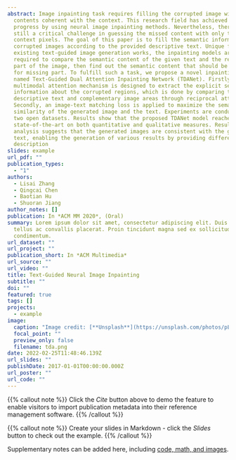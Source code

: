 ```yaml
---
abstract: Image inpainting task requires filling the corrupted image with
  contents coherent with the context. This research field has achieved promising
  progress by using neural image inpainting methods. Nevertheless, there is
  still a critical challenge in guessing the missed content with only the
  context pixels. The goal of this paper is to fill the semantic information in
  corrupted images according to the provided descriptive text. Unique from
  existing text-guided image generation works, the inpainting models are
  required to compare the semantic content of the given text and the remaining
  part of the image, then find out the semantic content that should be filled
  for missing part. To fulfill such a task, we propose a novel inpainting model
  named Text-Guided Dual Attention Inpainting Network (TDANet). Firstly, a dual
  multimodal attention mechanism is designed to extract the explicit semantic
  information about the corrupted regions, which is done by comparing the
  descriptive text and complementary image areas through reciprocal attention.
  Secondly, an image-text matching loss is applied to maximize the semantic
  similarity of the generated image and the text. Experiments are conducted on
  two open datasets. Results show that the proposed TDANet model reaches new
  state-of-the-art on both quantitative and qualitative measures. Result
  analysis suggests that the generated images are consistent with the guidance
  text, enabling the generation of various results by providing different
  description
slides: example
url_pdf: ""
publication_types:
  - "1"
authors:
  - Lisai Zhang
  - Qingcai Chen
  - Baotian Hu
  - Shuoran Jiang
author_notes: []
publication: In *ACM MM 2020*, (Oral)
summary: Lorem ipsum dolor sit amet, consectetur adipiscing elit. Duis posuere
  tellus ac convallis placerat. Proin tincidunt magna sed ex sollicitudin
  condimentum.
url_dataset: ""
url_project: ""
publication_short: In *ACM Multimedia*
url_source: ""
url_video: ""
title: Text-Guided Neural Image Inpainting
subtitle: ""
doi: ""
featured: true
tags: []
projects:
  - example
image:
  caption: "Image credit: [**Unsplash**](https://unsplash.com/photos/pLCdAaMFLTE)"
  focal_point: ""
  preview_only: false
  filename: tda.png
date: 2022-02-25T11:48:46.139Z
url_slides: ""
publishDate: 2017-01-01T00:00:00.000Z
url_poster: ""
url_code: ""
---
```


{{% callout note %}}
Click the *Cite* button above to demo the feature to enable visitors to import publication metadata into their reference management software.
{{% /callout %}}

{{% callout note %}}
Create your slides in Markdown - click the *Slides* button to check out the example.
{{% /callout %}}

Supplementary notes can be added here, including [code, math, and images](https://wowchemy.com/docs/writing-markdown-latex/).
